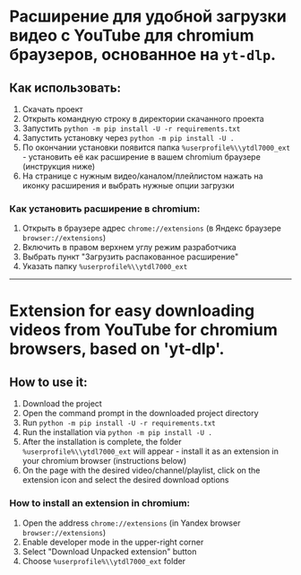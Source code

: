 # Расширение для удобной загрузки видео с YouTube для chromium браузеров, основанное на `yt-dlp`.

## Как использовать:

1. Скачать проект
2. Открыть командную строку в директории скачанного проекта
3. Запустить `python -m pip install -U -r requirements.txt`
4. Запустить установку через `python -m pip install -U .`
5. По окончании установки появится папка `%userprofile%\\ytdl7000_ext` - установить её как расширение в вашем chromium браузере (инструкция ниже)
6. На странице с нужным видео/каналом/плейлистом нажать на иконку расширения и выбрать нужные опции загрузки

### Как установить расширение в chromium:

1. Открыть в браузере адрес `chrome://extensions` (в Яндекс браузере `browser://extensions`)
2. Включить в правом верхнем углу режим разработчика
3. Выбрать пункт "Загрузить распакованное расширение"
4. Указать папку `%userprofile%\\ytdl7000_ext`

--------------------------

# Extension for easy downloading videos from YouTube for chromium browsers, based on 'yt-dlp'.

## How to use it:

1. Download the project
2. Open the command prompt in the downloaded project directory
3. Run `python -m pip install -U -r requirements.txt`
4. Run the installation via `python -m pip install -U .`
5. After the installation is complete, the folder `%userprofile%\\ytdl7000_ext` will appear - install it as an extension in your chromium browser (instructions below)
6. On the page with the desired video/channel/playlist, click on the extension icon and select the desired download options

### How to install an extension in chromium:

1. Open the address `chrome://extensions` (in Yandex browser `browser://extensions`)
2. Enable developer mode in the upper-right corner
3. Select "Download Unpacked extension" button
4. Choose `%userprofile%\\ytdl7000_ext` folder
